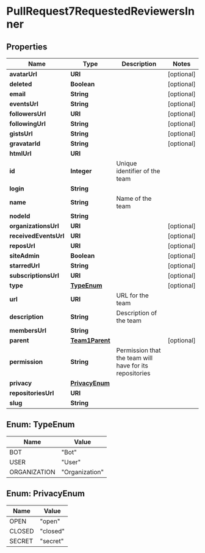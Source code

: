 

# PullRequest7RequestedReviewersInner


## Properties

| Name | Type | Description | Notes |
|------------ | ------------- | ------------- | -------------|
|**avatarUrl** | **URI** |  |  [optional] |
|**deleted** | **Boolean** |  |  [optional] |
|**email** | **String** |  |  [optional] |
|**eventsUrl** | **String** |  |  [optional] |
|**followersUrl** | **URI** |  |  [optional] |
|**followingUrl** | **String** |  |  [optional] |
|**gistsUrl** | **String** |  |  [optional] |
|**gravatarId** | **String** |  |  [optional] |
|**htmlUrl** | **URI** |  |  |
|**id** | **Integer** | Unique identifier of the team |  |
|**login** | **String** |  |  |
|**name** | **String** | Name of the team |  |
|**nodeId** | **String** |  |  |
|**organizationsUrl** | **URI** |  |  [optional] |
|**receivedEventsUrl** | **URI** |  |  [optional] |
|**reposUrl** | **URI** |  |  [optional] |
|**siteAdmin** | **Boolean** |  |  [optional] |
|**starredUrl** | **String** |  |  [optional] |
|**subscriptionsUrl** | **URI** |  |  [optional] |
|**type** | [**TypeEnum**](#TypeEnum) |  |  [optional] |
|**url** | **URI** | URL for the team |  |
|**description** | **String** | Description of the team |  |
|**membersUrl** | **String** |  |  |
|**parent** | [**Team1Parent**](Team1Parent.md) |  |  [optional] |
|**permission** | **String** | Permission that the team will have for its repositories |  |
|**privacy** | [**PrivacyEnum**](#PrivacyEnum) |  |  |
|**repositoriesUrl** | **URI** |  |  |
|**slug** | **String** |  |  |



## Enum: TypeEnum

| Name | Value |
|---- | -----|
| BOT | &quot;Bot&quot; |
| USER | &quot;User&quot; |
| ORGANIZATION | &quot;Organization&quot; |



## Enum: PrivacyEnum

| Name | Value |
|---- | -----|
| OPEN | &quot;open&quot; |
| CLOSED | &quot;closed&quot; |
| SECRET | &quot;secret&quot; |



